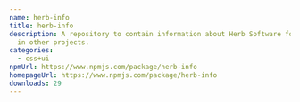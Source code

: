 ```yaml
---
name: herb-info
title: herb-info
description: A repository to contain information about Herb Software for usage
  in other projects.
categories:
  - css+ui
npmUrl: https://www.npmjs.com/package/herb-info
homepageUrl: https://www.npmjs.com/package/herb-info
downloads: 29
---
```

